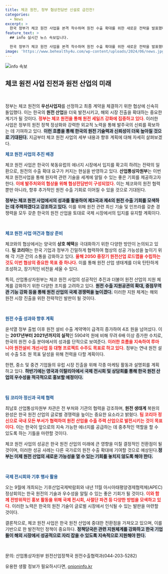 ```yaml
---
title: 체코 원전, 정부 협상전담반 신설로 급진전!
categories:
  - News
excerpt: >
  한국 정부가 체코 원전 사업을 본격 착수하며 원전 수출 확대를 위한 새로운 전략을 발표했다. 올해 안에 중장기 로드맵을 수립하고, 국제 협력을 강화해 글로벌 원전 시장 점유율을 높일 계획이다.
feature_text: >
  ## info 실시간 뉴스 속보입니다.

  한국 정부가 체코 원전 사업을 본격 착수하며 원전 수출 확대를 위한 새로운 전략을 발표했다. 올해 안에 중장기 로드맵을 수립하고, 국제 협력을 강화해 글로벌 원전 시장 점유율을 높일 계획이다.
image: 'https://www.behealthy4u.com/wp-content/uploads/2024/06/news.jpg'
---
```


<p><img src="https://www.behealthy4u.com/wp-content/uploads/2024/06/news.jpg" alt="info 속보" /></p>

<h2 data-ke-size="size26">체코 원전 사업 진전과 원전 산업의 미래</h2>

<p data-ke-size="size16">&nbsp;</p>

<p>정부는 체코 원전의 <b>우선사업자</b>를 선정하고 최종 계약을 체결하기 위한 협상에 신속히 돌입했다. 이는 한국의 <b>원전 산업</b>을 더욱 발전시키고, 해외 시장 진출을 확대하는 중요한 계기가 될 것이다. <b><span style="color: #ee2323;">정부는 체코 원전을 통해 원전 세일즈 강화에 집중하고 있다.</span></b> 이러한 사업은 정부의 원전 정책 정상화와 강력한 외교적 노력을 통해 발주국의 신뢰를 확보하는 데 기여하고 있다. <b><span style="background-color: #21538527;">이런 흐름을 통해 한국의 원전 기술력과 신뢰성이 더욱 높아질 것으로 기대된다.</span></b> 지금부터 체코 원전 사업의 세부 내용과 향후 계획에 대해 자세히 살펴보겠다.</p>

<p><b><span style="color: #1a5490;">체코 원전 사업의 추진 배경</span></b></p>

<p>체코 원전 사업은 한국이 북동유럽의 에너지 시장에서 입지를 확고히 하려는 전략의 일환으로, 원전의 수출 확대 요구가 커지는 현실을 반영하고 있다. <b>산업통상자원부</b>는 이번 체코 원전사업을 통해 원자력 관련 기술을 세계에 알릴 수 있는 좋은 기회를 제공하고자 한다. <b><span style="color: #ee2323;">이에 발주처와의 협상을 위해 협상전담반이 구성되었다.</span></b> 이는 체코와의 원전 협력뿐만 아니라, 향후 추가적인 원전 수출 기회로 이어질 수 있을 것으로 기대된다.</p>

<p><b><span style="background-color: #21538527;">정부는 체코 원전 사업에서의 성과를 활용하여 제3국과 제4의 원전 수출 기회를 모색하는 데 주력하겠다고 강조하고 있다.</span></b> 이를 위해 원전 관련 최신 기술 및 인프라를 갖춘 경쟁력을 모두 갖춘 한국의 원전 산업을 토대로 국제 시장에서의 입지를 유지할 계획이다.</p>

<p data-ke-size="size16">&nbsp;</p>

<p><b><span style="color: #1a5490;">체코 원전 사업 여건과 협상 준비</span></b></p>

<p>체코와의 협상에서는 양국의 <b>상호 혜택</b>을 극대화하기 위한 다양한 방안이 논의되고 있다. <b>팀 코리아</b>는 한국 기업과 정부가 긴밀하게 협력하여 협상의 성공 가능성을 높이기 위해 각 기관 간의 소통을 강화하고 있다. <b><span style="color: #ee2323;">올해 2050 중장기 원전산업 로드맵을 수립하는 것도 이번 협상의 중요한 목표 중 하나다.</span></b> 이를 통해 원전 산업 생태계를 더욱 탄탄하게 조성하고, 장기적인 비전을 세울 수 있다.</p>

<p>특히, 산업통상자원부는 체코 원전 사업의 성공적인 추진과 더불어 원전 산업의 지원 체계를 강화하기 위한 다양한 조치를 고려하고 있다. <b><span style="background-color: #21538527;">원전 수출 지원공관의 확대, 중점무역관 기능 강화 등을 통해 원전 산업의 국제 경쟁력을 높이겠다.</span></b> 이러한 지원 체계는 해외 원전 시장 진출을 위한 전략적인 발판이 될 것이다.</p>

<p data-ke-size="size16">&nbsp;</p>

<p><b><span style="color: #1a5490;">원전 수출 성과와 향후 계획</span></b></p>

<p>윤석열 정부 출범 이후 원전 설비 수출 계약액이 급격히 증가하여 4조 원을 넘어섰다. 이는 <b>2017년부터 2021년까지의 실적</b>인 5904억 원에 비해 무려 6배 이상 증가한 수치로, 한국의 원전 수출 분야에서의 성과를 단적으로 보여준다. <b><span style="color: #ee2323;">이러한 흐름을 지속하여 루마니아 원전설비 개선사업 등 대형 프로젝트 수주도 목표로 하고 있다.</span></b> 정부는 연내 원전 설비 수출 5조 원 목표 달성을 위해 전력을 다할 계획이다.</p>

<p>한편, 중소 및 중견 기업들의 유럽 시장 진출을 위해 각종 마케팅 활동과 설명회를 계획하고 있다. <b><span style="background-color: #21538527;">하반기에는 영국과 이탈리아에서 국제 전시회 및 상담회를 통해 한국 원전 산업의 우수성을 적극적으로 홍보할 예정이다.</span></b></p>

<p data-ke-size="size16">&nbsp;</p>

<p><b><span style="color: #1a5490;">팀 코리아 정신과 국제 협력</span></b></p>

<p>최남호 산업통상자원부 차관은 전 부처와 기관의 협력을 강조하며, <b>원전 생태계</b> 복원의 완성은 한국 원전 산업의 글로벌 경쟁력을 높이는 중요한 요소라고 밝혔다. <b><span style="color: #ee2323;">팀 코리아 정신으로 국내 모든 부서가 협력하여 원전 산업을 수출 주력 산업으로 발전시키는 것이 목표이다.</span></b> 이는 한국이 앞으로의 지속 가능한 에너지를 공급하는 데 중추적인 역할을 할 수 있도록 하는 기틀을 마련할 것이다.</p>

<p>체코 원전 사업의 성공은 한국 원전 산업의 미래에 큰 영향을 미칠 결정적인 전환점이 될 것이며, 이러한 성공 사례는 다른 국가로의 원전 수출 확대에 기여할 것으로 예상된다.<b><span style="background-color: #21538527;">정부는 이제 원전 산업의 새로운 가능성을 열 수 있는 기회를 놓치지 않도록 해야 한다.</span></b></p>

<p data-ke-size="size16">&nbsp;</p>

<p><b><span style="color: #1a5490;">국제 전시회와 기후 행사 활용</span></b></p>

<p>오는 9월에 개최되는 기후산업국제박람회와 내년 11월 아시아태평양경제협력체(APEC) 정상회의는 한국 원전의 기술과 우수성을 알릴 수 있는 좋은 기회가 될 것이다. <b><span style="color: #ee2323;">이와 함께 전방위적인 홍보 활동을 위해 국제 전시회, 사절단 파견 등 다양한 방법을 모색하고 있다.</span></b> 이러한 노력은 한국의 원전 기술이 글로벌 시장에서 인식될 수 있는 발판을 마련할 것이다.</p>

<p>결론적으로, 체코 원전 사업은 한국 원전 산업에 중대한 전환점을 가져오고 있으며, 이를 기반으로 한 발전적인 정책이 중요하다. <b><span style="background-color: #21538527;">정책당국은 관련 지원체계를 강화하고 한국 기업들이 해외 시장에서 성공적으로 자리 잡을 수 있도록 지속적으로 지원해야 한다.</span></b></p>

<p data-ke-size="size16">&nbsp;</p>

<p>문의: 산업통상자원부 원전산업정책국 원전수출협력과(044-203-5282)</p>
유용한 생활 정보가 필요하시다면, <a href="https://onioninfo.kr" rel="dofollow">onioninfo.kr</a>


